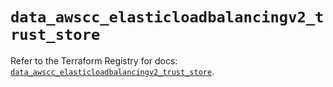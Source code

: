 # `data_awscc_elasticloadbalancingv2_trust_store`

Refer to the Terraform Registry for docs: [`data_awscc_elasticloadbalancingv2_trust_store`](https://registry.terraform.io/providers/hashicorp/awscc/0.70.0/docs/data-sources/elasticloadbalancingv2_trust_store).
